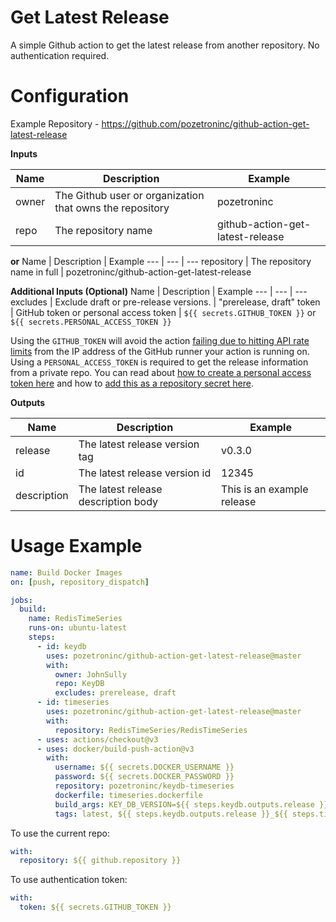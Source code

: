 Get Latest Release
==================

A simple Github action to get the latest release from another repository. No authentication required.


Configuration
=============

Example Repository - https://github.com/pozetroninc/github-action-get-latest-release

**Inputs**

Name | Description | Example
--- | --- | ---
owner | The Github user or organization that owns the repository |  pozetroninc
repo | The repository name | github-action-get-latest-release

**or**
Name | Description | Example
--- | --- | ---
repository | The repository name in full | pozetroninc/github-action-get-latest-release

**Additional Inputs (Optional)**
Name | Description | Example
--- | --- | ---
excludes | Exclude draft or pre-release versions. | "prerelease, draft"
token | GitHub token or personal access token | `${{ secrets.GITHUB_TOKEN }}` or `${{ secrets.PERSONAL_ACCESS_TOKEN }}`

Using the `GITHUB_TOKEN` will avoid the action [failing due to hitting API rate limits](https://github.com/pozetroninc/github-action-get-latest-release/issues/24) from the IP address of the GitHub runner your action is running on. Using a `PERSONAL_ACCESS_TOKEN` is required to get the release information from a private repo. You can read about [how to create a personal access token here](https://docs.github.com/en/github/authenticating-to-github/creating-a-personal-access-token) and how to [add this as a repository secret here](https://docs.github.com/en/github/automating-your-workflow-with-github-actions/creating-and-using-encrypted-secrets).

**Outputs**

Name | Description | Example
--- | --- | ---
release | The latest release version tag | v0.3.0
id | The latest release version id | 12345
description | The latest release description body | This is an example release

Usage Example
=============
``` yaml
name: Build Docker Images
on: [push, repository_dispatch]

jobs:
  build:
    name: RedisTimeSeries
    runs-on: ubuntu-latest
    steps:
      - id: keydb
        uses: pozetroninc/github-action-get-latest-release@master
        with:
          owner: JohnSully
          repo: KeyDB
          excludes: prerelease, draft
      - id: timeseries
        uses: pozetroninc/github-action-get-latest-release@master
        with:
          repository: RedisTimeSeries/RedisTimeSeries
      - uses: actions/checkout@v3
      - uses: docker/build-push-action@v3
        with:
          username: ${{ secrets.DOCKER_USERNAME }}
          password: ${{ secrets.DOCKER_PASSWORD }}
          repository: pozetroninc/keydb-timeseries
          dockerfile: timeseries.dockerfile
          build_args: KEY_DB_VERSION=${{ steps.keydb.outputs.release }}, REDIS_TIME_SERIES_VERSION=${{ steps.timeseries.outputs.release }}
          tags: latest, ${{ steps.keydb.outputs.release }}_${{ steps.timeseries.outputs.release }}

```

To use the current repo:
``` yaml
with:
  repository: ${{ github.repository }}
```

To use authentication token:
``` yaml
with:
  token: ${{ secrets.GITHUB_TOKEN }}
```
